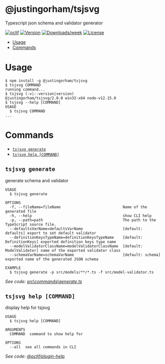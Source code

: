 @justingorham/tsjsvg
================================================

Typescript json schema and validator generator

[![oclif](https://img.shields.io/badge/cli-oclif-brightgreen.svg)](https://oclif.io)
[![Version](https://img.shields.io/npm/v/@justingorham/tsjsvg.svg)](https://npmjs.org/package/@justingorham/tsjsvg)
[![Downloads/week](https://img.shields.io/npm/dw/@justingorham/tsjsvg.svg)](https://npmjs.org/package/@justingorham/tsjsvg)
[![License](https://img.shields.io/npm/l/@justingorham/tsjsvg.svg)](https://github.com/justingorham/tsjsvg/blob/master/package.json)

<!-- toc -->
* [Usage](#usage)
* [Commands](#commands)
<!-- tocstop -->
# Usage
<!-- usage -->
```sh-session
$ npm install -g @justingorham/tsjsvg
$ tsjsvg COMMAND
running command...
$ tsjsvg (-v|--version|version)
@justingorham/tsjsvg/2.0.0 win32-x64 node-v12.15.0
$ tsjsvg --help [COMMAND]
USAGE
  $ tsjsvg COMMAND
...
```
<!-- usagestop -->
# Commands
<!-- commands -->
* [`tsjsvg generate`](#tsjsvg-generate)
* [`tsjsvg help [COMMAND]`](#tsjsvg-help-command)

## `tsjsvg generate`

generate schema and validator

```
USAGE
  $ tsjsvg generate

OPTIONS
  -f, --fileName=fileName                            Name of the generated file
  -h, --help                                         show CLI help
  -p, --path=path                                    The path to the TypeScript source file.
  --defaultsVarName=defaultsVarName                  [default: defaults] export to set default validator
  --definitionKeysTypeName=definitionKeysTypeName    [default: DefinitionKeys] exported definition keys type name
  --modelValidatorClassName=modelValidatorClassName  [default: ModelValidator] name of the exported validator class
  --schemaVarName=schemaVarName                      [default: schema] exported name of the generated JSON schema

EXAMPLE
  $ tsjsvg generate -p src/models/**/*.ts -f src/model-validator.ts
```

_See code: [src\commands\generate.ts](https://github.com/justingorham/tsjsvg/blob/v2.0.0/src\commands\generate.ts)_

## `tsjsvg help [COMMAND]`

display help for tsjsvg

```
USAGE
  $ tsjsvg help [COMMAND]

ARGUMENTS
  COMMAND  command to show help for

OPTIONS
  --all  see all commands in CLI
```

_See code: [@oclif/plugin-help](https://github.com/oclif/plugin-help/blob/v2.2.3/src\commands\help.ts)_
<!-- commandsstop -->
